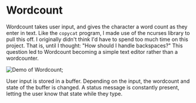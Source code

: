 # Wordcount

Wordcount takes user input, and gives the character a word count as they enter in text. Like the `copycat` program, I made use of the ncurses library to pull this off. I originally didn't think I'd have to spend too much time on this project. That is, until I thought: "How should I handle backspaces?" This question led to Wordcount becoming a simple text editor rather than a wordcounter. 

![Demo of Wordcount](https://placehold.co/600x400);

User input is stored in a buffer. Depending on the input, the wordcount and state of the buffer is changed. A status message is constantly present, letting the user know that state while they type. 
